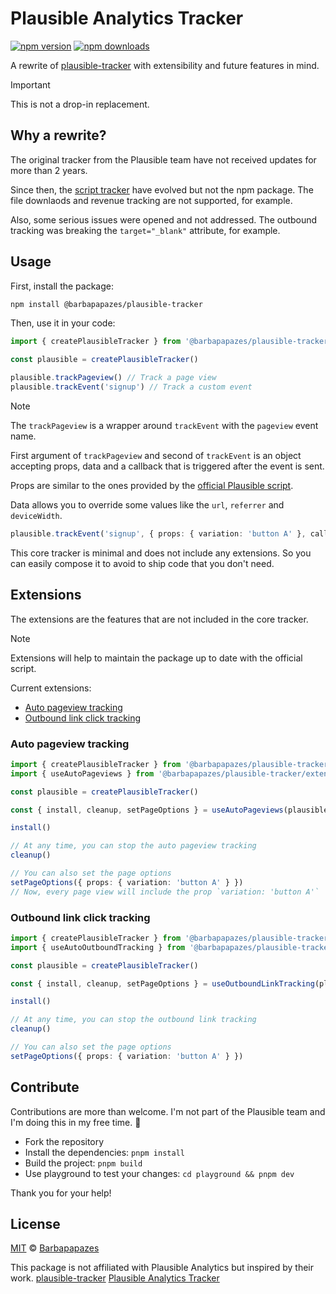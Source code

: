 # Plausible Analytics Tracker

[![npm version][npm-version-src]][npm-version-href]
[![npm downloads][npm-downloads-src]][npm-downloads-href]

A rewrite of [plausible-tracker](https://github.com/plausible/plausible-tracker) with extensibility and future features in mind.

> [!IMPORTANT]
> This is not a drop-in replacement.

## Why a rewrite?

The original tracker from the Plausible team have not received updates for more than 2 years.

Since then, the [script tracker](https://plausible.io/docs/script-extensions) have evolved but not the npm package. The file downlaods and revenue tracking are not supported, for example.

Also, some serious issues were opened and not addressed. The outbound tracking was breaking the `target="_blank"` attribute, for example.

## Usage

First, install the package:

```bash
npm install @barbapapazes/plausible-tracker
```

Then, use it in your code:

```ts
import { createPlausibleTracker } from '@barbapapazes/plausible-tracker'

const plausible = createPlausibleTracker()

plausible.trackPageview() // Track a page view
plausible.trackEvent('signup') // Track a custom event
```

> [!NOTE]
> The `trackPageview` is a wrapper around `trackEvent` with the `pageview` event name.

First argument of `trackPageview` and second of `trackEvent` is an object accepting props, data and a callback that is triggered after the event is sent.

Props are similar to the ones provided by the [official Plausible script](https://plausible.io/docs/custom-props/for-custom-events#2-using-the-manual-method).

Data allows you to override some values like the `url`, `referrer` and `deviceWidth`.

```ts
plausible.trackEvent('signup', { props: { variation: 'button A' }, callback: () => console.log('sended') }) // Track a custom event with a custom prop with a callback
```

This core tracker is minimal and does not include any extensions. So you can easily compose it to avoid to ship code that you don't need.

## Extensions

The extensions are the features that are not included in the core tracker.

> [!NOTE]
> Extensions will help to maintain the package up to date with the official script.

Current extensions:

- [Auto pageview tracking](https://plausible.io/docs/auto-pageview-tracking)
- [Outbound link click tracking](https://plausible.io/docs/outbound-link-click-tracking)

### Auto pageview tracking

```ts
import { createPlausibleTracker } from '@barbapapazes/plausible-tracker'
import { useAutoPageviews } from '@barbapapazes/plausible-tracker/extensions'

const plausible = createPlausibleTracker()

const { install, cleanup, setPageOptions } = useAutoPageviews(plausible)

install()

// At any time, you can stop the auto pageview tracking
cleanup()

// You can also set the page options
setPageOptions({ props: { variation: 'button A' } })
// Now, every page view will include the prop `variation: 'button A'`
```

### Outbound link click tracking

```ts
import { createPlausibleTracker } from '@barbapapazes/plausible-tracker'
import { useAutoOutboundTracking } from '@barbapapazes/plausible-tracker/extensions'

const plausible = createPlausibleTracker()

const { install, cleanup, setPageOptions } = useOutboundLinkTracking(plausible)

install()

// At any time, you can stop the outbound link tracking
cleanup()

// You can also set the page options
setPageOptions({ props: { variation: 'button A' } })
```

## Contribute

Contributions are more than welcome. I'm not part of the Plausible team and I'm doing this in my free time. 💛

- Fork the repository
- Install the dependencies: `pnpm install`
- Build the project: `pnpm build`
- Use playground to test your changes: `cd playground && pnpm dev`

Thank you for your help!

## License

[MIT](./LICENSE) © [Barbapapazes](https://github.com/barbapapazes)

This package is not affiliated with Plausible Analytics but inspired by their work.
[plausible-tracker](https://github.com/plausible/plausible-tracker)
[Plausible Analytics Tracker](https://github.com/plausible/analytics/tree/master/tracker)

[npm-version-src]: https://img.shields.io/npm/v/@barbapapazes/plausible-tracker?style=flat&colorA=18181B&colorB=0ea5e9
[npm-version-href]: https://npmjs.com/package/@barbapapazes/plausible-tracker
[npm-downloads-src]: https://img.shields.io/npm/dm/@barbapapazes/plausible-tracker?style=flat&colorA=18181B&colorB=0ea5e9
[npm-downloads-href]: https://npmjs.com/package/@barbapapazes/plausible-tracker
